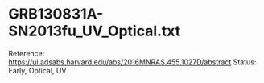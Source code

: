 # GRB130831A-SN2013fu_UV_Optical.txt

Reference: https://ui.adsabs.harvard.edu/abs/2016MNRAS.455.1027D/abstract
Status: Early, Optical, UV